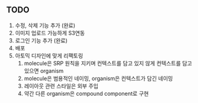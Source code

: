 ## TODO

1. 수정, 삭제 기능 추가 (완료)
2. 이미지 업로드 가능하게 S3연동
3. 로그인 기능 추가 (완료)
4. 배포
5. 아토믹 디자인에 맞게 리팩토링
   1. molecule은 SRP 원칙을 지키며 컨텍스트를 담고 있지 않게 컨텍스트를 담고 있으면 organism
   2. molecule은 범용적인 네이밍, organism은 컨텍스트가 담긴 네이밍
   3. 레이아웃 관련 스타일은 외부 주입
   4. 약간 다른 organism은 compound component로 구현
 
